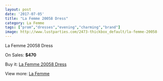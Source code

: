 ```yaml
---
layout: post
date: '2017-07-05'
title: "La Femme 20058 Dress"
category: La Femme
tags: ["prom","dresses","evening","charming","brand"]
image: http://www.lustparties.com/2473-thickbox_default/la-femme-20058-dress.jpg
---
```

La Femme 20058 Dress

On Sales: **$470**
<a href="https://www.lustparties.com/en/la-femme/801-la-femme-20058-dress.html"><amp-img layout="responsive" width="600" height="600" src="//www.lustparties.com/2473-thickbox_default/la-femme-20058-dress.jpg" alt="La Femme 20058 Dress 0" /></a>
<a href="https://www.lustparties.com/en/la-femme/801-la-femme-20058-dress.html"><amp-img layout="responsive" width="600" height="600" src="//www.lustparties.com/2476-thickbox_default/la-femme-20058-dress.jpg" alt="La Femme 20058 Dress 1" /></a>
<a href="https://www.lustparties.com/en/la-femme/801-la-femme-20058-dress.html"><amp-img layout="responsive" width="600" height="600" src="//www.lustparties.com/2475-thickbox_default/la-femme-20058-dress.jpg" alt="La Femme 20058 Dress 2" /></a>
<a href="https://www.lustparties.com/en/la-femme/801-la-femme-20058-dress.html"><amp-img layout="responsive" width="600" height="600" src="//www.lustparties.com/2474-thickbox_default/la-femme-20058-dress.jpg" alt="La Femme 20058 Dress 3" /></a>

Buy it: [La Femme 20058 Dress](https://www.lustparties.com/en/la-femme/801-la-femme-20058-dress.html "La Femme 20058 Dress")

View more: [La Femme](https://www.lustparties.com/en/4-la-femme "La Femme")